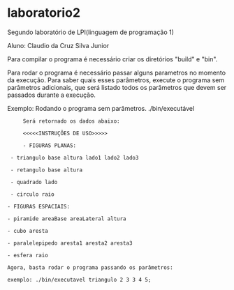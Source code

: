 # laboratorio2
Segundo laboratório de LPI(linguagem de programação 1)

Aluno: Claudio da Cruz Silva Junior

Para compilar o programa é necessário criar os diretórios "build" e "bin".

Para rodar o programa é necessário passar alguns parametros no momento da execução. Para saber quais esses parâmetros, 
execute o programa sem parâmetros adicionais, que será listado todos os parâmetros que devem ser passados durante a execução.

Exemplo: Rodando o programa sem parâmetros.
         ./bin/executável
	
         Será retornado os dados abaixo:
	
         <<<<<INSTRUÇÕES DE USO>>>>>
	
         - FIGURAS PLANAS:
          
	 - triangulo base altura lado1 lado2 lado3
          
	 - retangulo base altura
          
	 - quadrado lado
          
	 - circulo raio
         
	- FIGURAS ESPACIAIS:
         
	- piramide areaBase areaLateral altura
         
	- cubo aresta
         
	- paralelepipedo aresta1 aresta2 aresta3
         
	- esfera raio
         
	Agora, basta rodar o programa passando os parâmetros:
         
	exemplo: ./bin/executavel triangulo 2 3 3 4 5;
